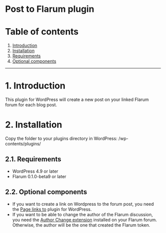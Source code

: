 Post to Flarum plugin
=================

# Table of contents

1. [Introduction](#1-introduction)
2. [Installation](#2-installation)
  1. [Requirements](#21-requirements)
  2. [Optional components](#22-optional-components)

-----------------

# 1. Introduction

This plugin for WordPress will create a new post on your linked Flarum forum for each blog post.

# 2. Installation

Copy the folder to your plugins directory in WordPress: /wp-contents/plugins/

## 2.1. Requirements
- WordPress 4.9 or later
- Flarum 0.1.0-beta9 or later

## 2.2. Optional components
- If you want to create a link on Wordpress to the forum post, you need the [Page links to](https://wordpress.org/plugins/page-links-to/) plugin for WordPress.
- If you want to be able to change the author of the Flarum discussion, you need the [Author Change extension](https://github.com/clarkwinkelmann/flarum-ext-author-change/) installed on your Flarum forum. Otherwise, the author will be the one that created the Flarum token.